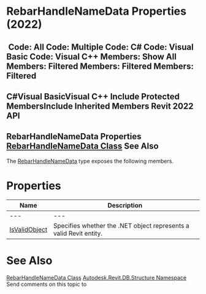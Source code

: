 # RebarHandleNameData Properties (2022)

﻿
 Code: All Code: Multiple Code: C# Code: Visual Basic Code: Visual C++  Members: Show All Members: Filtered Members: Filtered Members: Filtered   
---  
C#Visual BasicVisual C++
Include Protected MembersInclude Inherited Members
Revit 2022 API  
---  
RebarHandleNameData Properties  
[RebarHandleNameData Class](0ea9f53a-2adc-cbd6-9084-c67bb004e4a7.md "RebarHandleNameData Class") See Also  
---  
The [RebarHandleNameData](0ea9f53a-2adc-cbd6-9084-c67bb004e4a7.md "RebarHandleNameData Class") type exposes the following members.
# Properties
| Name | Description |
| --- | --- |
| --- | --- | --- |
| [IsValidObject](ded21e84-a658-7b56-3d17-60168d5f7832.md "IsValidObject Property") | Specifies whether the .NET object represents a valid Revit entity. |

# See Also
[RebarHandleNameData Class](0ea9f53a-2adc-cbd6-9084-c67bb004e4a7.md "RebarHandleNameData Class")
[Autodesk.Revit.DB.Structure Namespace](d586b341-f687-9d90-e96d-255806b7d4fc.md "Autodesk.Revit.DB.Structure Namespace")
Send comments on this topic to 